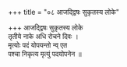 +++
title = "०८ आजद्द्विषः सुकृतस्य लोके"

+++
आजद्द्विषः सुकृतस्य लोके  
तृतीये नाके अधि रोचने दिवः ।  
मृत्योः पदं योपयन्तो न्व् एत  
पश्चा निकृत्य मृत्युं पदयोपनेन ॥